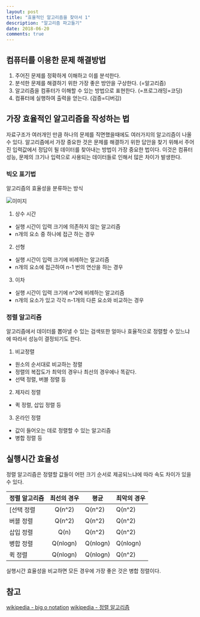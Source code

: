 ```yaml
---
layout: post
title: "효율적인 알고리즘을 찾아서 1"
description: "알고리즘 파고들기"
date: 2018-06-20
comments: true
---
```


## 컴퓨터를 이용한 문제 해결방법
1. 주어진 문제를 정확하게 이해하고 이를 분석한다.
2. 분석한 문제를 해결하기 위한 가장 좋은 방안을 구상한다. (=알고리즘)
3. 알고리즘을 컴퓨터가 이해할 수 있는 방법으로 표현한다. (=프로그래밍=코딩)
4. 컴퓨터에 실행하여 출력을 얻는다. (검증=디버깅)

## 가장 효율적인 알고리즘을 작성하는 법

자료구조가 여러개인 만큼 하나의 문제를 직면했을때에도 여러가지의 알고리즘이 나올 수 있다. 알고리즘에서 가장 중요한 것은 문제를 해결하기 위한 답안을 찾기 위해서 주어진 입력값에서 
정답이 될 데이터를 찾아내는 방법이 가장 중요한 법이다. 
이것은 컴퓨터 성능, 문제의 크기나 입력으로 사용되는 데이터들로 인해서 많은 차이가 발생한다.


### 빅오 표기법
알고리즘의 효율성을 분류하는 방식 

![이미지](https://upload.wikimedia.org/wikipedia/commons/thumb/7/7e/Comparison_computational_complexity.svg/512px-Comparison_computational_complexity.svg.png)

1. 상수 시간
- 실행 시간이 입력 크기에 의존하지 않는 알고리즘
- n개의 요소 중 하나에 접근 하는 경우

2. 선형
- 실행 시간이 입력 크기에 비례하는 알고리즘
- n개의 요소에 접근하여 n-1 번의 연산을 하는 경우

3. 이차
- 실행 시간이 입력 크기에 n^2에 비례하는 알고리즘
- n개의 요소가 있고 각각 n-1개의 다른 요소와 비교하는 경우


### 정렬 알고리즘
알고리즘에서 데이터를 뽑아낼 수 있는 검색또한 얼마나 효율적으로 정렬할 수 있느냐 에 따라서 성능이 결정되기도 한다.

1. 비교정렬
- 원소의 순서대로 비교하는 정렬
- 정렬의 복잡도가 최악의 경우나 최선의 경우에나 똑같다.
- 선택 정렬, 버블 정렬 등

2. 제자리 정렬
- 퀵 정렬, 삽입 정렬 등
  
3. 온라인 정렬
- 값이 들어오는 데로 정렬할 수 있는 알고리즘
- 병합 정렬 등

## 실행시간 효율성
정렬 알고리즘은 정렬할 값들이 어떤 크기 순서로 제공되느냐에 따라 속도 차이가 있을 수 있다.

|정렬 알고리즘|최선의 경우|평균|최악의 경우|
| -------- | :------: | -------- | -------- |
[선택 정렬|Q(n^2)|Q(n^2)|Q(n^2)|
|버블 정렬|Q(n^2)|Q(n^2)|Q(n^2)|
|삽입 정렬|Q(n)|Q(n^2)|Q(n^2)|
|병합 정렬|Q(nlogn)|Q(nlogn)|Q(nlogn)|
|퀵 정렬|Q(nlogn)|Q(nlogn)|Q(n^2)|

실행시간 효율성을 비교하면 모든 경우에 가장 좋은 것은 병합 정렬이다.


## 참고

[wikipedia - big o notation](https://en.wikipedia.org/wiki/Big_O_notation)
[wikipedia - 정렬 알고리즘](https://ko.wikipedia.org/wiki/%EC%A0%95%EB%A0%AC_%EC%95%8C%EA%B3%A0%EB%A6%AC%EC%A6%98)
